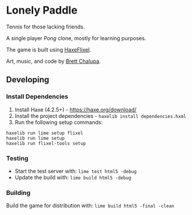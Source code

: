 # Lonely Paddle

Tennis for those lacking friends.

A single player _Pong_ clone, mostly for learning purposes.

The game is built using [HaxeFlixel](https://haxeflixel.com).

Art, music, and code by [Brett Chalupa](https://www.brettchalupa.com).

## Developing

### Install Dependencies

1. Install Haxe (4.2.5+) - https://haxe.org/download/
2. Install the project dependencies - `haxelib install dependencies.hxml`
3. Run the following setup commands:

```
haxelib run lime setup flixel
haxelib run lime setup
haxelib run flixel-tools setup
```

### Testing

- Start the test server with: `lime test html5 -debug`
- Update the build with: `lime build html5 -debug`

### Building

Build the game for distribution with: `lime build html5 -final -clean`
